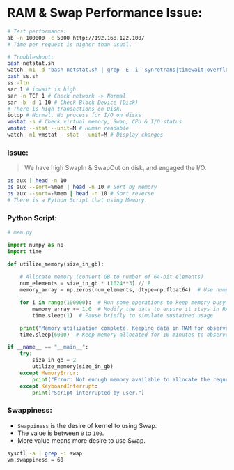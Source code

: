 # RAM & Swap Performance Issue:

```sh
# Test performance:
ab -n 100000 -c 5000 http://192.168.122.100/ 
# Time per request is higher than usual.
```
```sh
# Troubleshoot:
bash netstat.sh
watch -n1 -d "bash netstat.sh | grep -E -i 'synretrans|timewait|overflow|drop'"
bash ss.sh
ss -ltn
sar 1 # iowait is high
sar -n TCP 1 # Check network -> Normal
sar -b -d 1 10 # Check Block Device (Disk)
# There is high transactions on Disk.
iotop # Normal, No process for I/O on disks
vmstat -s # Check virtual memory, Swap, CPU & I/O status
vmstat --stat --unit=M # Human readable
watch -n1 vmstat --stat --unit=M # Display changes
```
### Issue:
> We have high SwapIn & SwapOut on disk, and engaged the I/O.

```sh
ps aux | head -n 10
ps aux --sort=%mem | head -n 10 # Sort by Memory
ps aux --sort=-%mem | head -n 10 # Sort reverse
# There is a Python Script that using Memory.
```

### Python Script:
```py
# mem.py

import numpy as np
import time

def utilize_memory(size_in_gb):
    
    # Allocate memory (convert GB to number of 64-bit elements)
    num_elements = size_in_gb * (1024**3) // 8
    memory_array = np.zeros(num_elements, dtype=np.float64)  # Use numpy to allocate memory in RAM

    for i in range(100000):  # Run some operations to keep memory busy
        memory_array += 1.0  # Modify the data to ensure it stays in RAM
        time.sleep(1)  # Pause briefly to simulate sustained usage

    print("Memory utilization complete. Keeping data in RAM for observation.")
    time.sleep(6000)  # Keep memory allocated for 10 minutes to observe usage

if __name__ == "__main__":
    try:
        size_in_gb = 2
        utilize_memory(size_in_gb)
    except MemoryError:
        print("Error: Not enough memory available to allocate the requested size.")
    except KeyboardInterrupt:
        print("Script interrupted by user.")
```

### Swappiness:
* `Swappiness` is the desire of kernel to using Swap.
* The value is between `0` to `100`.
* More value means more desire to use Swap.
 
```sh
sysctl -a | grep -i swap
vm.swappiness = 60
```

